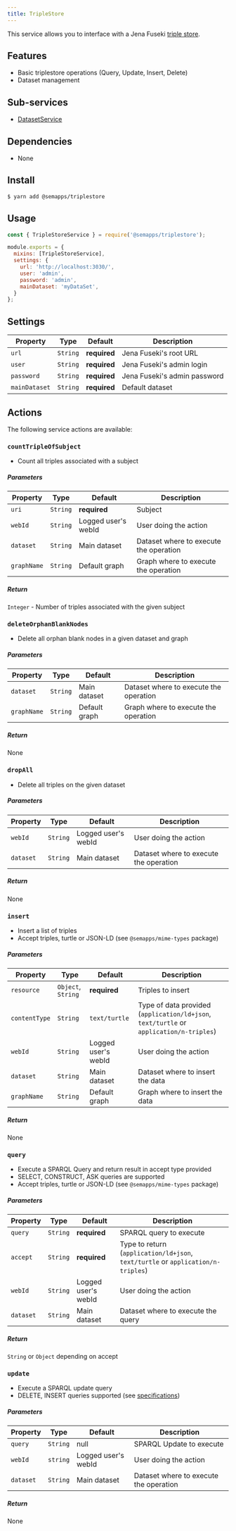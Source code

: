 ```yaml
---
title: TripleStore
---
```


This service allows you to interface with a Jena Fuseki [triple store](../../triplestore).

## Features

- Basic triplestore operations (Query, Update, Insert, Delete)
- Dataset management

## Sub-services

- [DatasetService](dataset.md)

## Dependencies

- None

## Install

```bash
$ yarn add @semapps/triplestore
```

## Usage

```js
const { TripleStoreService } = require('@semapps/triplestore');

module.exports = {
  mixins: [TripleStoreService],
  settings: {
    url: 'http://localhost:3030/',
    user: 'admin',
    password: 'admin',
    mainDataset: 'myDataSet',
  }
};
```

## Settings

| Property      | Type     | Default      | Description                  |
|---------------|----------|--------------|------------------------------|
| `url`         | `String` | **required** | Jena Fuseki's root URL       |
| `user`        | `String` | **required** | Jena Fuseki's admin login    |
| `password`    | `String` | **required** | Jena Fuseki's admin password |
| `mainDataset` | `String` | **required** | Default dataset              |

## Actions

The following service actions are available:


### `countTripleOfSubject`
- Count all triples associated with a subject

##### Parameters
| Property    | Type     | Default              | Description                            |
|-------------|----------|----------------------|----------------------------------------|
| `uri`       | `String` | **required**         | Subject                                |
| `webId`     | `String` | Logged user's webId  | User doing the action                  |
| `dataset`   | `String` | Main dataset         | Dataset where to execute the operation |
| `graphName` | `String` | Default graph        | Graph where to execute the operation   |

##### Return
`Integer` - Number of triples associated with the given subject


### `deleteOrphanBlankNodes`
- Delete all orphan blank nodes in a given dataset and graph

##### Parameters
| Property    | Type     | Default       | Description                            |
|-------------|----------|---------------|----------------------------------------|
| `dataset`   | `String` | Main dataset  | Dataset where to execute the operation |
| `graphName` | `String` | Default graph | Graph where to execute the operation   |

##### Return
None


### `dropAll`
- Delete all triples on the given dataset

##### Parameters
| Property  | Type     | Default              | Description                            |
|-----------|----------|----------------------|----------------------------------------|
| `webId`   | `String` | Logged user's webId  | User doing the action                  |
| `dataset` | `String` | Main dataset         | Dataset where to execute the operation |

##### Return
None


### `insert`
- Insert a list of triples
- Accept triples, turtle or JSON-LD (see `@semapps/mime-types` package)

##### Parameters
| Property      | Type               | Default             | Description                                                                             |
|---------------|--------------------|---------------------|-----------------------------------------------------------------------------------------|
| `resource`    | `Object`, `String` | **required**        | Triples to insert                                                                       |
| `contentType` | `String`           | `text/turtle`       | Type of data provided (`application/ld+json`, `text/turtle` or `application/n-triples`) |
| `webId`       | `String`           | Logged user's webId | User doing the action                                                                   |
| `dataset`     | `String`           | Main dataset        | Dataset where to insert the data                                                        |
| `graphName`   | `String`           | Default graph       | Graph where to insert the data                                                          |

##### Return
None


### `query`
- Execute a SPARQL Query and return result in accept type provided
- SELECT, CONSTRUCT, ASK queries are supported
- Accept triples, turtle or JSON-LD (see `@semapps/mime-types` package)

##### Parameters
| Property  | Type     | Default             | Description                                                                      |
|-----------|----------|---------------------|----------------------------------------------------------------------------------|
| `query`   | `String` | **required**        | SPARQL query to execute                                                          |
| `accept`  | `String` | **required**        | Type to return (`application/ld+json`, `text/turtle` or `application/n-triples`) |
| `webId`   | `String` | Logged user's webId | User doing the action                                                            |
| `dataset` | `String` | Main dataset        | Dataset where to execute the query                                               |

##### Return
`String` or `Object` depending on accept


### `update`
- Execute a SPARQL update query
- DELETE, INSERT queries supported (see [specifications](https://www.w3.org/TR/sparql11-update/))

##### Parameters
| Property  | Type     | Default             | Description                            |
|-----------|----------|---------------------|----------------------------------------|
| `query`   | `String` | null                | SPARQL Update to execute               |
| `webId`   | `string` | Logged user's webId | User doing the action                  |
| `dataset` | `String` | Main dataset        | Dataset where to execute the operation |

##### Return
None

